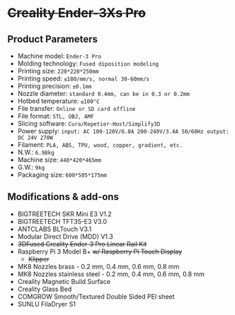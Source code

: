 # ~~Creality Ender-3Xs Pro~~

## Product Parameters

- Machine model: `Ender-3 Pro`
- Molding technology: `Fused diposition modeling`
- Printing size: `220*220*250mm`
- Printing speed: `≤180/mm/s, normal 30-60mm/s`
- Printing precision: `±0.1mm`
- Nozzle diameter: `standard 0.4mm, can be in 0.3 or 0.2mm`
- Hotbed temperature: `≤100°C`
- File transfer: `Online or SD card offline`
- File format: `STL, OBJ, AMF`
- Slicing software: `Cura/Repetier-Host/Simplify3D`
- Power supply: `input: AC 100-120V/6.8A 200-240V/3.4A 50/60Hz output: DC 24V 270W`
- Filament: `PLA, ABS, TPU, wood, copper, gradient, etc.`
- N.W.: `6.98kg`
- Machine size: `440*420*465mm`
- G.W.: `9kg`
- Packaging size: `600*505*175mm`

## Modifications & add-ons

- BIGTREETECH SKR Mini E3 V1.2
- BIGTREETECH TFT35-E3 V3.0
- ANTCLABS BLTouch V3.1
- Modular Direct Drive (MDD) V1.3
- ~~3DFused Creality Ender-3 Pro Linear Rail Kit~~
- Raspberry Pi 3 Model B+ ~~w/ Raspberry Pi Touch Display~~
    - ~~Klipper~~
- MK8 Nozzles brass - 0.2 mm, 0.4 mm, 0.6 mm, 0.8 mm
- MK8 Nozzles stainless steel - 0.2 mm, 0.4 mm, 0.6 mm, 0.8 mm
- Creality Magnetic Build Surface
- Creality Glass Bed
- COMGROW Smooth/Textured Double Sided PEI sheet
- SUNLU FilaDryer S1
